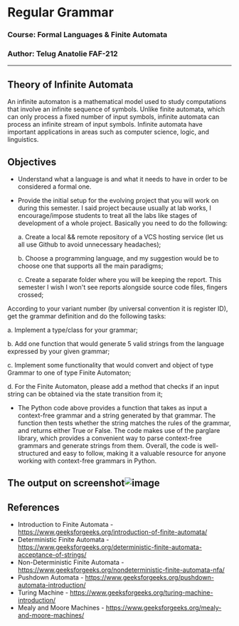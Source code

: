 # Regular Grammar
### Course: Formal Languages & Finite Automata
### Author: Telug Anatolie FAF-212
----

## Theory of Infinite Automata

An infinite automaton is a mathematical model used to study computations that involve an infinite sequence of symbols. Unlike finite automata, which can only process a fixed number of input symbols, infinite automata can process an infinite stream of input symbols. Infinite automata have important applications in areas such as computer science, logic, and linguistics.
## Objectives

* Understand what a language is and what it needs to have in order to be considered a formal one.

* Provide the initial setup for the evolving project that you will work on during this semester. I said project because usually at lab works, I encourage/impose students to treat all the labs like stages of development of a whole project. Basically you need to do the following:

  a. Create a local && remote repository of a VCS hosting service (let us all use Github to avoid unnecessary headaches);

  b. Choose a programming language, and my suggestion would be to choose one that supports all the main paradigms;

  c. Create a separate folder where you will be keeping the report. This semester I wish I won't see reports alongside source code files, fingers crossed;

According to your variant number (by universal convention it is register ID), get the grammar definition and do the following tasks:

  a. Implement a type/class for your grammar;

  b. Add one function that would generate 5 valid strings from the language expressed by your given grammar;

  c. Implement some functionality that would convert and object of type Grammar to one of type Finite Automaton;

  d. For the Finite Automaton, please add a method that checks if an input string can be obtained via the state transition from it;

* The Python code above provides a function that takes as input a context-free grammar and a string generated by that grammar. The function then tests whether the string matches the rules of the grammar, and returns either True or False. The code makes use of the parglare library, which provides a convenient way to parse context-free grammars and generate strings from them. Overall, the code is well-structured and easy to follow, making it a valuable resource for anyone working with context-free grammars in Python.
## The output on screenshot![image](https://user-images.githubusercontent.com/113394083/230783934-bf31334a-9838-4dfd-9743-f6df2dbe67f9.png) 
## References
* Introduction to Finite Automata - https://www.geeksforgeeks.org/introduction-of-finite-automata/
* Deterministic Finite Automata - https://www.geeksforgeeks.org/deterministic-finite-automata-acceptance-of-strings/
* Non-Deterministic Finite Automata - https://www.geeksforgeeks.org/nondeterministic-finite-automata-nfa/
* Pushdown Automata - https://www.geeksforgeeks.org/pushdown-automata-introduction/
* Turing Machine - https://www.geeksforgeeks.org/turing-machine-introduction/
* Mealy and Moore Machines - https://www.geeksforgeeks.org/mealy-and-moore-machines/

